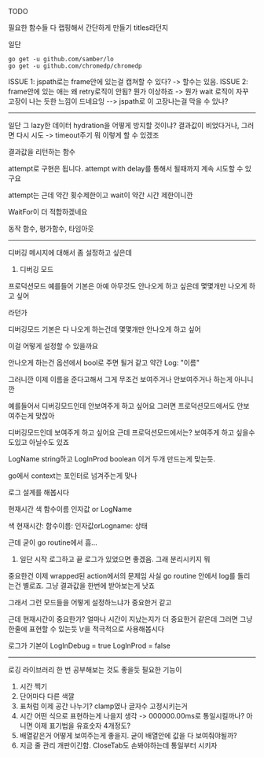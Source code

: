 TODO

필요한 함수들 다 랩핑해서 간단하게 만들기
titles라던지

일단

```shell
go get -u github.com/samber/lo
go get -u github.com/chromedp/chromedp
```

ISSUE 1: jspath로는 frame안에 있는걸 캡쳐할 수 있다?
-> 할수는 있음.
ISSUE 2: frame안에 있는 애는 왜 retry로직이 안됨? 뭔가 이상하죠
-> 뭔가 wait 로직이 자꾸 고장이 나는 듯한 느낌이 드네요잉
--> jspath로 이 고장나는걸 막을 수 있나?

---

일단 그 lazy한 데이터 hydration을 어떻게 방지할 것이냐?
결과값이 비었다거나, 그러면 다시 시도
-> timeout주기
뭐 이렇게 할 수 있겠조

결과값을 리턴하는 함수

attempt로 구현은 됩니다.
attempt with delay를 통해서
될때까지 계속 시도할 수 있구요

attempt는 근데 약간 횟수제한이고
wait이 약간 시간 제한이니깐

WaitFor이 더 적합하겠네요

동작 함수, 평가함수, 타임아웃

---

디버깅 메시지에 대해서 좀 설정하고 싶은데

1. 디버깅 모드

프로덕션모드
예를들어 기본은 아예 아무것도 안나오게 하고 싶은데
몇몇개만 나오게 하고 싶어

라던가

디버깅모드
기본은 다 나오게 하는건데
몇몇개만 안나오게 하고 싶어

이걸 어떻게 설정할 수 있을까요

안나오게 하는건 옵션에서 bool로 주면 될거 같고
약간
Log: "이름"

그러니깐 이제
이름을 준다고해서 그게 무조건 보여주거나 안보여주거나 하는게 아니니깐

예를들어서
디버깅모드인데 안보여주게 하고 싶어요
그러면 프로덕션모드에서도 안보여주는게 맞잖아

디버깅모드인데 보여주게 하고 싶어요
근데 프로덕션모드에서는? 보여주게 하고 싶을수도있고 아닐수도 있죠

LogName string하고 LogInProd boolean
이거 두개 만드는게 맞는듯.

go에서 context는 포인터로 넘겨주는게 맞나

로그 설계를 해봅시다

현재시간
색
함수이름
인자값 or LogName

색
현재시간: 함수이름: 인자값orLogname: 상태

근데 굳이 go routine에서 흠...

1. 일단 시작 로그하고 끝 로그가 있었으면 좋겠음.
   그래 분리시키지 뭐

중요한건 이제 wrapped된 action에서의 문제임
사실 go routine 안에서 log를 돌리는건 별로죠.
그냥 결과값을 한번에 받아보는게 낫죠

그래서 그런 모드들을 어떻게 설정하느냐가 중요한거 같고

근데 현재시간이 중요한가?
얼마나 시간이 지났는지가 더 중요한거 같은데
그러면 그냥 한줄에 표현할 수 있는듯
\r을 적극적으로 사용해봅시다

로그가 기본이
LogInDebug = true
LogInProd = false

---

로깅 라이브러리 한 번 공부해보는 것도 좋을듯
필요한 기능이

1. 시간 찍기
2. 단어마다 다른 색깔
3. 표처럼 이제 공간 나누기? clamp였나 글자수 고정시키는거
4. 시간 어떤 식으로 표현하는게 나을지 생각 -> 000000.00ms로 통일시킬까나? 아니면 이제 표기법을 유효숫자 4개정도?
5. 배열같은거 어떻게 보여주는게 좋을지. 굳이 배열안에 값을 다 보여줘야될까?
6. 지금 줄 관리 개판이긴함. CloseTab도 손봐야하는데 통일부터 시키자
